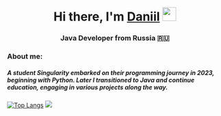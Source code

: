 <h1 align="center">Hi there, I'm <a href="https://github.com/DaniilTikhomirov" target="_blank">Daniil</a> 
<img src="https://github.com/blackcater/blackcater/raw/main/images/Hi.gif" height="32"/></h1>
<h3 align="center">Java Developer from Russia 🇷🇺</h3>
<h3>About me:</h3>
<h5>A student Singularity embarked on their programming journey in 2023, beginning with Python. Later I transitioned to Java and continue education, engaging in various projects along the way.</h5>

[![Top Langs](https://github-readme-stats.vercel.app/api/top-langs/?username=DaniilTikhomirov&layout=compact)](https://github.com/DaniilTikhomirov)
![](https://github-profile-summary-cards.vercel.app/api/cards/stats?username=DaniilTikhomirov&theme=solarized_dark)
